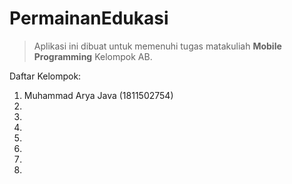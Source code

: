 # PermainanEdukasi

>Aplikasi ini dibuat untuk memenuhi tugas matakuliah **Mobile Programming** Kelompok AB.

Daftar Kelompok: 

1. Muhammad Arya Java (1811502754)
2.
3.
4.
5.
6.
7.
8.
